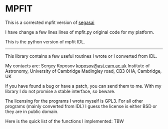 # MPFIT

This is a corrected mpfit version of [segasai](https://github.com/segasai/astrolibpy)


I have change a few lines lines of mpfit.py original code for my platform.

This is the python version of mpfit IDL.

_____________
This library contains a few useful routines I wrote or I converted from IDL.

My contacts are:
Sergey Koposov koposov@ast.cam.ac.uk
Institute of Astronomy, University of Cambridge
Madingley road, CB3 0HA, Cambridge, UK

If you have found a bug or have a patch, you can send them to me.
With my library I do not promise a stable interface, so beware.

The licensing for the programs I wrote myself is GPL3. For all other
programs (mainly converted from IDL) I guess the license is either BSD or
they are in public domain.

Here is the quick list of the functions I implemented:
TBW
